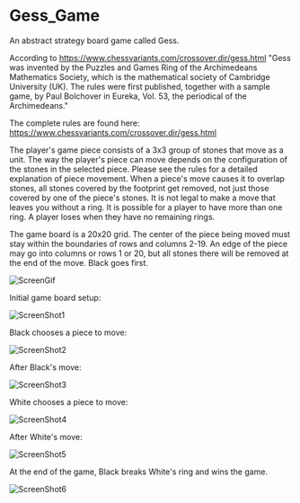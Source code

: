 # Gess_Game
An abstract strategy board game called Gess.

According to https://www.chessvariants.com/crossover.dir/gess.html
"Gess was invented by the Puzzles and Games Ring of the Archimedeans Mathematics Society, which is the mathematical society of Cambridge University (UK). The rules were first published, together with a sample game, by Paul Bolchover in Eureka, Vol. 53, the periodical of the Archimedeans."

The complete rules are found here: 
https://www.chessvariants.com/crossover.dir/gess.html

The player's game piece consists of a 3x3 group of stones that move as a unit. The way the player's piece can move depends on the configuration of the stones in the selected piece. Please see the rules for a detailed explanation of piece movement.  When a piece's move causes it to overlap stones, all stones covered by the footprint get removed, not just those covered by one of the piece's stones. It is not legal to make a move that leaves you without a ring. It is possible for a player to have more than one ring. A player loses when they have no remaining rings.

The game board is a 20x20 grid.  The center of the piece being moved must stay within the boundaries of rows and columns 2-19. An edge of the piece may go into columns or rows 1 or 20, but all stones there will be removed at the end of the move. Black goes first.

![ScreenGif](https://github.com/salleya/Gess_Game/blob/master/GessGame.gif)


Initial game board setup:

![ScreenShot1](https://github.com/salleya/Gess_Game/blob/master/ScreenShot1.png)

Black chooses a piece to move:

![ScreenShot2](https://github.com/salleya/Gess_Game/blob/master/ScreenShot2.png)

After Black's move:

![ScreenShot3](https://github.com/salleya/Gess_Game/blob/master/ScreenShot3.png)

White chooses a piece to move:

![ScreenShot4](https://github.com/salleya/Gess_Game/blob/master/ScreenShot4.png)

After White's move:

![ScreenShot5](https://github.com/salleya/Gess_Game/blob/master/ScreenShot5.png)

At the end of the game, Black breaks White's ring and wins the game.

![ScreenShot6](https://github.com/salleya/Gess_Game/blob/master/ScreenShot6.png)




